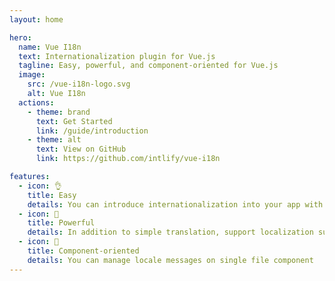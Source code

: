 ```yaml
---
layout: home

hero:
  name: Vue I18n
  text: Internationalization plugin for Vue.js
  tagline: Easy, powerful, and component-oriented for Vue.js
  image:
    src: /vue-i18n-logo.svg
    alt: Vue I18n
  actions:
    - theme: brand
      text: Get Started
      link: /guide/introduction
    - theme: alt
      text: View on GitHub
      link: https://github.com/intlify/vue-i18n

features:
  - icon: 👌
    title: Easy
    details: You can introduce internationalization into your app with simple API
  - icon: 💪
    title: Powerful
    details: In addition to simple translation, support localization such as pluralization, number, datetime ... etc
  - icon: 🧩
    title: Component-oriented
    details: You can manage locale messages on single file component
---
```

